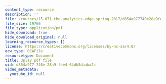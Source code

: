 ```yaml
---
content_type: resource
description: ''
file: /courses/15-071-the-analytics-edge-spring-2017/d854a977740e28a9fee464db8daaba2c_WacNWdXhvVM.pdf
file_size: 19766
file_type: application/pdf
hide_download: true
hide_download_original: null
learning_resource_types: []
license: https://creativecommons.org/licenses/by-nc-sa/4.0/
ocw_type: OCWFile
resourcetype: Document
title: 3play pdf file
uid: d854a977-740e-28a9-fee4-64db8daaba2c
video_metadata:
  youtube_id: null
---
```

